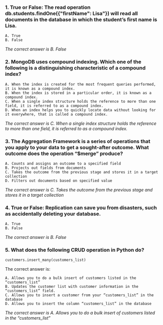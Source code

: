 ### 1. True or False: The read operation db.students.findOne({"firstName": Lisa"}) will read all documents in the database in which the student’s first name is Lisa.
    A. True 
    B. False

_The correct answer is B. False_
### 2. MongoDB uses compound indexing. Which one of the following is a distinguishing characteristic of a compound index? 
    A. When the index is created for the most frequent queries performed, it is known as a compound index.
    B. When the index is stored in a particular order, it is known as a compound index. 
    C. When a single index structure holds the reference to more than one field, it is referred to as a compound index.
    D. When an index helps you to quickly locate data without looking for it everywhere, that is called a compound index.  

_The correct answer is C. When a single index structure holds the reference to more than one field, it is referred to as a compound index._
### 3. The Aggregation Framework is a series of operations that you apply to your data to get a sought-after outcome. What outcome does the operation “$merge” produce?
    A. Counts and assigns an outcome to a specified field
    B. Projects out fields from documents
    C. Takes the outcome from the previous stage and stores it in a target collection
    D. Filters out documents based on specified value

_The correct answer is C. Takes the outcome from the previous stage and stores it in a target collection_
### 4. True or False: Replication can save you from disasters, such as accidentally deleting your database.
    A. True
    B. False

_The correct answer is B. False_
### 5. What does the following CRUD operation in Python do?
    customers.insert_many(customers_list)

The correct answer is:

    A. Allows you to do a bulk insert of customers listed in the “customers_list”
    B. Updates the customer list with customer information in the “customers_list” field.
    C. Allows you to insert a customer from your “customers_list” in the database
    D. Allows you to insert the column “customers_list” in the database


_The correct answer is A. Allows you to do a bulk insert of customers listed in the “customers_list”_

